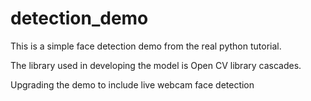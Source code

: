 # detection_demo

This is a simple face detection demo from the real python tutorial.

The library used in developing the model is Open CV library cascades.

Upgrading the demo to include live webcam face detection
